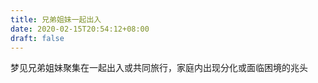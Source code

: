 ```yaml
---
title: 兄弟姐妹一起出入
date: 2020-02-15T20:54:12+08:00
draft: false
---
```


梦见兄弟姐妹聚集在一起出入或共同旅行，家庭内出现分化或面临困境的兆头